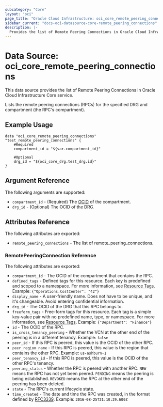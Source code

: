 ```yaml
---
subcategory: "Core"
layout: "oci"
page_title: "Oracle Cloud Infrastructure: oci_core_remote_peering_connections"
sidebar_current: "docs-oci-datasource-core-remote_peering_connections"
description: |-
  Provides the list of Remote Peering Connections in Oracle Cloud Infrastructure Core service
---
```


# Data Source: oci_core_remote_peering_connections
This data source provides the list of Remote Peering Connections in Oracle Cloud Infrastructure Core service.

Lists the remote peering connections (RPCs) for the specified DRG and compartment
(the RPC's compartment).


## Example Usage

```hcl
data "oci_core_remote_peering_connections" "test_remote_peering_connections" {
	#Required
	compartment_id = "${var.compartment_id}"

	#Optional
	drg_id = "${oci_core_drg.test_drg.id}"
}
```

## Argument Reference

The following arguments are supported:

* `compartment_id` - (Required) The [OCID](https://docs.cloud.oracle.com/iaas/Content/General/Concepts/identifiers.htm) of the compartment.
* `drg_id` - (Optional) The OCID of the DRG.


## Attributes Reference

The following attributes are exported:

* `remote_peering_connections` - The list of remote_peering_connections.

### RemotePeeringConnection Reference

The following attributes are exported:

* `compartment_id` - The OCID of the compartment that contains the RPC.
* `defined_tags` - Defined tags for this resource. Each key is predefined and scoped to a namespace. For more information, see [Resource Tags](https://docs.cloud.oracle.com/iaas/Content/General/Concepts/resourcetags.htm).  Example: `{"Operations.CostCenter": "42"}` 
* `display_name` - A user-friendly name. Does not have to be unique, and it's changeable. Avoid entering confidential information. 
* `drg_id` - The OCID of the DRG that this RPC belongs to.
* `freeform_tags` - Free-form tags for this resource. Each tag is a simple key-value pair with no predefined name, type, or namespace. For more information, see [Resource Tags](https://docs.cloud.oracle.com/iaas/Content/General/Concepts/resourcetags.htm).  Example: `{"Department": "Finance"}` 
* `id` - The OCID of the RPC.
* `is_cross_tenancy_peering` - Whether the VCN at the other end of the peering is in a different tenancy.  Example: `false` 
* `peer_id` - If this RPC is peered, this value is the OCID of the other RPC. 
* `peer_region_name` - If this RPC is peered, this value is the region that contains the other RPC.  Example: `us-ashburn-1` 
* `peer_tenancy_id` - If this RPC is peered, this value is the OCID of the other RPC's tenancy. 
* `peering_status` - Whether the RPC is peered with another RPC. `NEW` means the RPC has not yet been peered. `PENDING` means the peering is being established. `REVOKED` means the RPC at the other end of the peering has been deleted. 
* `state` - The RPC's current lifecycle state.
* `time_created` - The date and time the RPC was created, in the format defined by [RFC3339](https://tools.ietf.org/html/rfc3339).  Example: `2016-08-25T21:10:29.600Z` 

